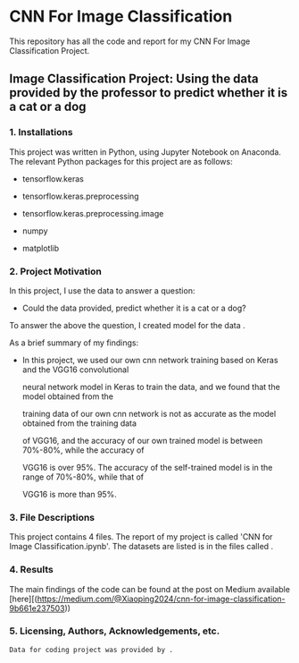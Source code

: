 # CNN  For Image Classification

This repository has all the code and report for my CNN For Image Classification Project.

## Image Classification Project: Using the data provided by the professor to predict whether it is a cat or a dog

### 1. Installations

This project was written in Python, using Jupyter Notebook on Anaconda. The relevant Python packages for this project are as follows:

- tensorflow.keras

- tensorflow.keras.preprocessing

- tensorflow.keras.preprocessing.image

- numpy

- matplotlib

### 2. Project Motivation

 In this project, I use the data to  answer a question:

  -  Could the data provided, predict whether it is a cat or a dog?

  To answer the above the question, I created  model for the data . 

  As a brief summary of my findings:

  - In this project, we used our own cnn network training based on Keras and the VGG16 convolutional 

    neural network model in Keras to train the data, and we found that the model obtained from the 

    training data of our own cnn network is not as accurate as the model obtained from the training data 

    of VGG16, and the accuracy of our own trained model is between 70%-80%, while the accuracy of 

    VGG16 is over 95%. The accuracy of the self-trained model is in the range of 70%-80%, while that of 

    VGG16 is more than 95%.

 ### 3. File Descriptions

   This project contains 4 files. The report of my project is called 'CNN for Image Classification.ipynb'. The datasets are listed is in the files called .

### 4. Results

   The main findings of the code can be found at the post on Medium available [here][(https://medium.com/@Xiaoping2024/cnn-for-image-classification-9b661e237503))

### 5. Licensing, Authors, Acknowledgements, etc.

    Data for coding project was provided by .
